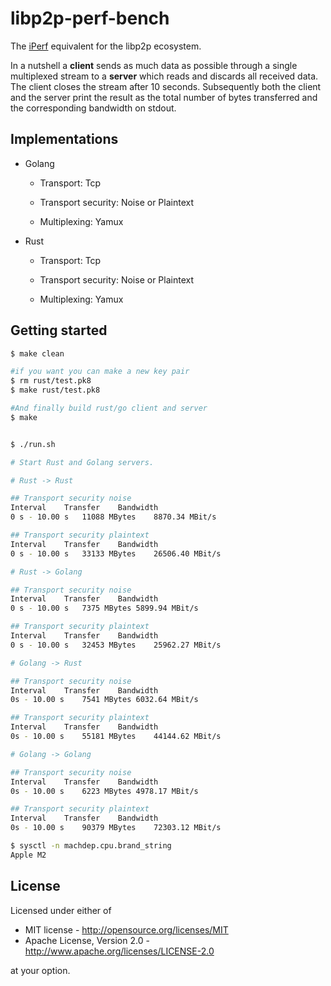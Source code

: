 # libp2p-perf-bench

The [iPerf](https://en.wikipedia.org/wiki/Iperf) equivalent for the libp2p
ecosystem.

In a nutshell a **client** sends as much data as possible through a single
multiplexed stream to a **server** which reads and discards all received data.
The client closes the stream after 10 seconds. Subsequently both the client and
the server print the result as the total number of bytes transferred and the
corresponding bandwidth on stdout.


## Implementations

- Golang

    - Transport: Tcp

    - Transport security: Noise or Plaintext

    - Multiplexing: Yamux

- Rust

    - Transport: Tcp

    - Transport security: Noise or Plaintext

    - Multiplexing: Yamux


## Getting started

```bash
$ make clean

#if you want you can make a new key pair
$ rm rust/test.pk8
$ make rust/test.pk8

#And finally build rust/go client and server
$ make


$ ./run.sh

# Start Rust and Golang servers.

# Rust -> Rust

## Transport security noise
Interval	Transfer	Bandwidth
0 s - 10.00 s	11088 MBytes	8870.34 MBit/s

## Transport security plaintext
Interval	Transfer	Bandwidth
0 s - 10.00 s	33133 MBytes	26506.40 MBit/s

# Rust -> Golang

## Transport security noise
Interval	Transfer	Bandwidth
0 s - 10.00 s	7375 MBytes	5899.94 MBit/s

## Transport security plaintext
Interval	Transfer	Bandwidth
0 s - 10.00 s	32453 MBytes	25962.27 MBit/s

# Golang -> Rust

## Transport security noise
Interval 	Transfer	Bandwidth
0s - 10.00 s 	7541 MBytes	6032.64 MBit/s

## Transport security plaintext
Interval 	Transfer	Bandwidth
0s - 10.00 s 	55181 MBytes	44144.62 MBit/s

# Golang -> Golang

## Transport security noise
Interval 	Transfer	Bandwidth
0s - 10.00 s 	6223 MBytes	4978.17 MBit/s

## Transport security plaintext
Interval 	Transfer	Bandwidth
0s - 10.00 s 	90379 MBytes	72303.12 MBit/s

$ sysctl -n machdep.cpu.brand_string
Apple M2
```


## License

Licensed under either of

 * MIT license - <http://opensource.org/licenses/MIT>
 * Apache License, Version 2.0 - <http://www.apache.org/licenses/LICENSE-2.0>

at your option.
